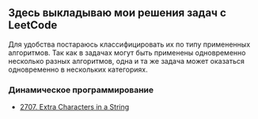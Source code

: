 ## Здесь выкладываю мои решения задач с LeetCode

Для удобства постараюсь классифицировать их по типу примененных алгоритмов. Так как в задачах могут быть применены одновременно 
несколько разных алгоритмов, одна и та же задача может оказаться одновременно в нескольких категориях.

### Динамическое программирование

 - [2707. Extra Characters in a String](/2707_Extra_Characters_in_a_String/)

